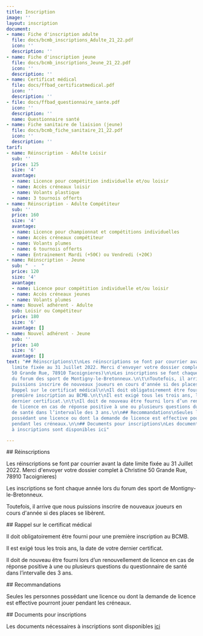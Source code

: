 ```yaml
---
title: Inscription
image: ''
layout: inscription
document:
- name: Fiche d'inscription adulte
  file: docs/bcmb_inscriptions_Adulte_21_22.pdf
  icon: ''
  description: ''
- name: Fiche d'inscription jeune
  file: docs/bcmb_inscriptions_Jeune_21_22.pdf
  icon: ''
  description: ''
- name: Certificat médical
  file: docs/ffbad_certificatmedical.pdf
  icon: ''
  description: ''
- file: docs/ffbad_questionnaire_sante.pdf
  icon: ''
  description: ''
  name: Questionnaire santé
- name: Fiche sanitaire de liaision (jeune)
  file: docs/bcmb_fiche_sanitaire_21_22.pdf
  icon: ''
  description: ''
tarif:
- name: Réinscription - Adulte Loisir
  sub: ''
  price: 125
  size: '4'
  avantage:
  - name: Licence pour compétition individuelle et/ou loisir
  - name: Accès créneaux loisir
  - name: Volants plastique
  - name: 3 tournois offerts
- name: Réinscription - Adulte Compétiteur
  sub: ''
  price: 160
  size: '4'
  avantage:
  - name: Licence pour championnat et compétitions individuelles
  - name: Accès créneaux compétiteur
  - name: Volants plumes
  - name: 6 tournois offerts
  - name: Entrainement Mardi (+50€) ou Vendredi (+20€)
- name: Réinscription - Jeune
  sub: "  -  "
  price: 120
  size: '4'
  avantage:
  - name: Licence pour compétition individuelle et/ou loisir
  - name: Accès créneaux jeunes
  - name: Volants plumes
- name: Nouvel adhérent - Adulte
  sub: Loisir ou Compétiteur
  price: 180
  size: '6'
  avantage: []
- name: Nouvel adhérent - Jeune
  sub: ''
  price: 140
  size: '6'
  avantage: []
text: "## Réinscriptions\t\nLes réinscriptions se font par courrier avant la date
  limite fixée au 31 Juillet 2022. Merci d'envoyer votre dossier complet à Christine
  50 Grande Rue, 78910 Tacoignieres)\n\nLes inscriptions se font chaque année lors
  du forum des sport de Montigny-le-Bretonneux.\n\t\nToutefois, il arrive que nous
  puissions inscrire de nouveaux joueurs en cours d'année si des places se libèrent.\n\n##
  Rappel sur le certificat médical\n\nIl doit obligatoirement être fourni pour une
  première inscription au BCMB.\n\t\nIl est exigé tous les trois ans, la date de votre
  dernier certificat.\n\t\nIl doit de nouveau être fourni lors d’un renouvellement
  de licence en cas de réponse positive à une ou plusieurs questions du questionnaire
  de santé dans l’intervalle des 3 ans.\n\n## Recommandations\nSeules les personnes
  possédant une licence ou dont la demande de licence est effective pourront jouer
  pendant les créneaux.\n\n## Documents pour inscriptions\nLes documents nécessaires
  à inscriptions sont disponibles ici"

---
```

\## Réinscriptions	

Les réinscriptions se font par courrier avant la date limite fixée au 31 Juillet 2022. Merci d'envoyer votre dossier complet à Christine 50 Grande Rue, 78910 Tacoignieres)

Les inscriptions se font chaque année lors du forum des sport de Montigny-le-Bretonneux.

	

Toutefois, il arrive que nous puissions inscrire de nouveaux joueurs en cours d'année si des places se libèrent.

\## Rappel sur le certificat médical

Il doit obligatoirement être fourni pour une première inscription au BCMB.

	

Il est exigé tous les trois ans, la date de votre dernier certificat.

	

Il doit de nouveau être fourni lors d’un renouvellement de licence en cas de réponse positive à une ou plusieurs questions du questionnaire de santé dans l’intervalle des 3 ans.

\## Recommandations

Seules les personnes possédant une licence ou dont la demande de licence est effective pourront jouer pendant les créneaux.

\## Documents pour inscriptions

Les documents nécessaires à inscriptions sont disponibles [ici](https://bad-montigny.fr/documents_liens/)